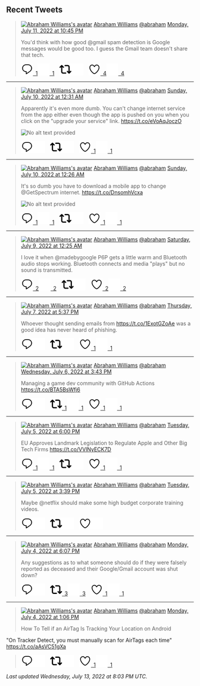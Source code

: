 ## Recent Tweets

> [![Abraham Williams's avatar](https://pbs.twimg.com/profile_images/897079141719195648/_mvh-QJH_mini.jpg)](https://twitter.com/abraham) [Abraham Williams](https://twitter.com/abraham) [@abraham](https://twitter.com/abraham) [Monday, July 11, 2022 at 10:45 PM](https://twitter.com/abraham/status/1546626717745291265)
>
> You'd think with how good @gmail spam detection is Google messages would be good too. I guess the Gmail team doesn't share that tech.
>
> [![Reply](./images/reply_light.svg#gh-light-mode-only "Reply")&ensp;1](https://twitter.com/intent/tweet?in_reply_to=1546626717745291265#gh-light-mode-only)[![Reply](./images/reply.svg#gh-dark-mode-only "Reply")&ensp;1](https://twitter.com/intent/tweet?in_reply_to=1546626717745291265#gh-dark-mode-only)&emsp;[![Retweet](./images/retweet_light.svg#gh-light-mode-only "Retweet")](https://twitter.com/intent/retweet?tweet_id=1546626717745291265#gh-light-mode-only)[![Retweet](./images/retweet.svg#gh-dark-mode-only "Retweet")](https://twitter.com/intent/retweet?tweet_id=1546626717745291265#gh-dark-mode-only)&emsp;[![Like](./images/like_light.svg#gh-light-mode-only "Like")&ensp;4](https://twitter.com/intent/favorite?tweet_id=1546626717745291265#gh-light-mode-only)[![Like](./images/like.svg#gh-dark-mode-only "Like")&ensp;4](https://twitter.com/intent/favorite?tweet_id=1546626717745291265#gh-dark-mode-only)


---

> [![Abraham Williams's avatar](https://pbs.twimg.com/profile_images/897079141719195648/_mvh-QJH_mini.jpg)](https://twitter.com/abraham) [Abraham Williams](https://twitter.com/abraham) [@abraham](https://twitter.com/abraham) [Sunday, July 10, 2022 at 12:31 AM](https://twitter.com/abraham/status/1545928773517905920)
>
> Apparently it's even more dumb. You can't change internet service from the app either even though the app is pushed on you when you click on the "upgrade your service" link. https://t.co/eVoAqJoczO
>
> ![No alt text provided](https://pbs.twimg.com/media/FXQ9419XkAI4Cu5.png)
>
> [![Reply](./images/reply_light.svg#gh-light-mode-only "Reply")](https://twitter.com/intent/tweet?in_reply_to=1545928773517905920#gh-light-mode-only)[![Reply](./images/reply.svg#gh-dark-mode-only "Reply")](https://twitter.com/intent/tweet?in_reply_to=1545928773517905920#gh-dark-mode-only)&emsp;[![Retweet](./images/retweet_light.svg#gh-light-mode-only "Retweet")](https://twitter.com/intent/retweet?tweet_id=1545928773517905920#gh-light-mode-only)[![Retweet](./images/retweet.svg#gh-dark-mode-only "Retweet")](https://twitter.com/intent/retweet?tweet_id=1545928773517905920#gh-dark-mode-only)&emsp;[![Like](./images/like_light.svg#gh-light-mode-only "Like")&ensp;1](https://twitter.com/intent/favorite?tweet_id=1545928773517905920#gh-light-mode-only)[![Like](./images/like.svg#gh-dark-mode-only "Like")&ensp;1](https://twitter.com/intent/favorite?tweet_id=1545928773517905920#gh-dark-mode-only)


---

> [![Abraham Williams's avatar](https://pbs.twimg.com/profile_images/897079141719195648/_mvh-QJH_mini.jpg)](https://twitter.com/abraham) [Abraham Williams](https://twitter.com/abraham) [@abraham](https://twitter.com/abraham) [Sunday, July 10, 2022 at 12:26 AM](https://twitter.com/abraham/status/1545927286465204224)
>
> It's so dumb you have to download a mobile app to change @GetSpectrum internet. https://t.co/DnsomhVcxa
>
> ![No alt text provided](https://pbs.twimg.com/media/FXQ8fTeWYAAHzHw.jpg)
>
> [![Reply](./images/reply_light.svg#gh-light-mode-only "Reply")&ensp;1](https://twitter.com/intent/tweet?in_reply_to=1545927286465204224#gh-light-mode-only)[![Reply](./images/reply.svg#gh-dark-mode-only "Reply")&ensp;1](https://twitter.com/intent/tweet?in_reply_to=1545927286465204224#gh-dark-mode-only)&emsp;[![Retweet](./images/retweet_light.svg#gh-light-mode-only "Retweet")](https://twitter.com/intent/retweet?tweet_id=1545927286465204224#gh-light-mode-only)[![Retweet](./images/retweet.svg#gh-dark-mode-only "Retweet")](https://twitter.com/intent/retweet?tweet_id=1545927286465204224#gh-dark-mode-only)&emsp;[![Like](./images/like_light.svg#gh-light-mode-only "Like")&ensp;1](https://twitter.com/intent/favorite?tweet_id=1545927286465204224#gh-light-mode-only)[![Like](./images/like.svg#gh-dark-mode-only "Like")&ensp;1](https://twitter.com/intent/favorite?tweet_id=1545927286465204224#gh-dark-mode-only)


---

> [![Abraham Williams's avatar](https://pbs.twimg.com/profile_images/897079141719195648/_mvh-QJH_mini.jpg)](https://twitter.com/abraham) [Abraham Williams](https://twitter.com/abraham) [@abraham](https://twitter.com/abraham) [Saturday, July 9, 2022 at 12:25 AM](https://twitter.com/abraham/status/1545564744110727170)
>
> I love it when @madebygoogle P6P gets a little warm and Bluetooth audio stops working. Bluetooth connects and media "plays" but no sound is transmitted.
>
> [![Reply](./images/reply_light.svg#gh-light-mode-only "Reply")&ensp;2](https://twitter.com/intent/tweet?in_reply_to=1545564744110727170#gh-light-mode-only)[![Reply](./images/reply.svg#gh-dark-mode-only "Reply")&ensp;2](https://twitter.com/intent/tweet?in_reply_to=1545564744110727170#gh-dark-mode-only)&emsp;[![Retweet](./images/retweet_light.svg#gh-light-mode-only "Retweet")](https://twitter.com/intent/retweet?tweet_id=1545564744110727170#gh-light-mode-only)[![Retweet](./images/retweet.svg#gh-dark-mode-only "Retweet")](https://twitter.com/intent/retweet?tweet_id=1545564744110727170#gh-dark-mode-only)&emsp;[![Like](./images/like_light.svg#gh-light-mode-only "Like")&ensp;2](https://twitter.com/intent/favorite?tweet_id=1545564744110727170#gh-light-mode-only)[![Like](./images/like.svg#gh-dark-mode-only "Like")&ensp;2](https://twitter.com/intent/favorite?tweet_id=1545564744110727170#gh-dark-mode-only)


---

> [![Abraham Williams's avatar](https://pbs.twimg.com/profile_images/897079141719195648/_mvh-QJH_mini.jpg)](https://twitter.com/abraham) [Abraham Williams](https://twitter.com/abraham) [@abraham](https://twitter.com/abraham) [Thursday, July 7, 2022 at 5:37 PM](https://twitter.com/abraham/status/1545099809492697089)
>
> Whoever thought sending emails from https://t.co/1ExotGZoAe was a good idea has never heard of phishing.
>
> [![Reply](./images/reply_light.svg#gh-light-mode-only "Reply")](https://twitter.com/intent/tweet?in_reply_to=1545099809492697089#gh-light-mode-only)[![Reply](./images/reply.svg#gh-dark-mode-only "Reply")](https://twitter.com/intent/tweet?in_reply_to=1545099809492697089#gh-dark-mode-only)&emsp;[![Retweet](./images/retweet_light.svg#gh-light-mode-only "Retweet")](https://twitter.com/intent/retweet?tweet_id=1545099809492697089#gh-light-mode-only)[![Retweet](./images/retweet.svg#gh-dark-mode-only "Retweet")](https://twitter.com/intent/retweet?tweet_id=1545099809492697089#gh-dark-mode-only)&emsp;[![Like](./images/like_light.svg#gh-light-mode-only "Like")&ensp;1](https://twitter.com/intent/favorite?tweet_id=1545099809492697089#gh-light-mode-only)[![Like](./images/like.svg#gh-dark-mode-only "Like")&ensp;1](https://twitter.com/intent/favorite?tweet_id=1545099809492697089#gh-dark-mode-only)


---

> [![Abraham Williams's avatar](https://pbs.twimg.com/profile_images/897079141719195648/_mvh-QJH_mini.jpg)](https://twitter.com/abraham) [Abraham Williams](https://twitter.com/abraham) [@abraham](https://twitter.com/abraham) [Wednesday, July 6, 2022 at 3:43 PM](https://twitter.com/abraham/status/1544708626295787520)
>
> Managing a game dev community with GitHub Actions https://t.co/BTA5BsWfj6
>
> [![Reply](./images/reply_light.svg#gh-light-mode-only "Reply")](https://twitter.com/intent/tweet?in_reply_to=1544708626295787520#gh-light-mode-only)[![Reply](./images/reply.svg#gh-dark-mode-only "Reply")](https://twitter.com/intent/tweet?in_reply_to=1544708626295787520#gh-dark-mode-only)&emsp;[![Retweet](./images/retweet_light.svg#gh-light-mode-only "Retweet")&ensp;1](https://twitter.com/intent/retweet?tweet_id=1544708626295787520#gh-light-mode-only)[![Retweet](./images/retweet.svg#gh-dark-mode-only "Retweet")&ensp;1](https://twitter.com/intent/retweet?tweet_id=1544708626295787520#gh-dark-mode-only)&emsp;[![Like](./images/like_light.svg#gh-light-mode-only "Like")&ensp;1](https://twitter.com/intent/favorite?tweet_id=1544708626295787520#gh-light-mode-only)[![Like](./images/like.svg#gh-dark-mode-only "Like")&ensp;1](https://twitter.com/intent/favorite?tweet_id=1544708626295787520#gh-dark-mode-only)


---

> [![Abraham Williams's avatar](https://pbs.twimg.com/profile_images/897079141719195648/_mvh-QJH_mini.jpg)](https://twitter.com/abraham) [Abraham Williams](https://twitter.com/abraham) [@abraham](https://twitter.com/abraham) [Tuesday, July 5, 2022 at 6:00 PM](https://twitter.com/abraham/status/1544380725423734785)
>
> EU Approves Landmark Legislation to Regulate Apple and Other Big Tech Firms https://t.co/VVlNyECK7D
>
> [![Reply](./images/reply_light.svg#gh-light-mode-only "Reply")&ensp;1](https://twitter.com/intent/tweet?in_reply_to=1544380725423734785#gh-light-mode-only)[![Reply](./images/reply.svg#gh-dark-mode-only "Reply")&ensp;1](https://twitter.com/intent/tweet?in_reply_to=1544380725423734785#gh-dark-mode-only)&emsp;[![Retweet](./images/retweet_light.svg#gh-light-mode-only "Retweet")](https://twitter.com/intent/retweet?tweet_id=1544380725423734785#gh-light-mode-only)[![Retweet](./images/retweet.svg#gh-dark-mode-only "Retweet")](https://twitter.com/intent/retweet?tweet_id=1544380725423734785#gh-dark-mode-only)&emsp;[![Like](./images/like_light.svg#gh-light-mode-only "Like")&ensp;1](https://twitter.com/intent/favorite?tweet_id=1544380725423734785#gh-light-mode-only)[![Like](./images/like.svg#gh-dark-mode-only "Like")&ensp;1](https://twitter.com/intent/favorite?tweet_id=1544380725423734785#gh-dark-mode-only)


---

> [![Abraham Williams's avatar](https://pbs.twimg.com/profile_images/897079141719195648/_mvh-QJH_mini.jpg)](https://twitter.com/abraham) [Abraham Williams](https://twitter.com/abraham) [@abraham](https://twitter.com/abraham) [Tuesday, July 5, 2022 at 3:39 PM](https://twitter.com/abraham/status/1544345137186471943)
>
> Maybe @netflix should make some high budget corporate training videos.
>
> [![Reply](./images/reply_light.svg#gh-light-mode-only "Reply")](https://twitter.com/intent/tweet?in_reply_to=1544345137186471943#gh-light-mode-only)[![Reply](./images/reply.svg#gh-dark-mode-only "Reply")](https://twitter.com/intent/tweet?in_reply_to=1544345137186471943#gh-dark-mode-only)&emsp;[![Retweet](./images/retweet_light.svg#gh-light-mode-only "Retweet")](https://twitter.com/intent/retweet?tweet_id=1544345137186471943#gh-light-mode-only)[![Retweet](./images/retweet.svg#gh-dark-mode-only "Retweet")](https://twitter.com/intent/retweet?tweet_id=1544345137186471943#gh-dark-mode-only)&emsp;[![Like](./images/like_light.svg#gh-light-mode-only "Like")](https://twitter.com/intent/favorite?tweet_id=1544345137186471943#gh-light-mode-only)[![Like](./images/like.svg#gh-dark-mode-only "Like")](https://twitter.com/intent/favorite?tweet_id=1544345137186471943#gh-dark-mode-only)


---

> [![Abraham Williams's avatar](https://pbs.twimg.com/profile_images/897079141719195648/_mvh-QJH_mini.jpg)](https://twitter.com/abraham) [Abraham Williams](https://twitter.com/abraham) [@abraham](https://twitter.com/abraham) [Monday, July 4, 2022 at 6:07 PM](https://twitter.com/abraham/status/1544020205789126656)
>
> Any suggestions as to what someone should do if they were falsely reported as deceased and their Google/Gmail account was shut down?
>
> [![Reply](./images/reply_light.svg#gh-light-mode-only "Reply")](https://twitter.com/intent/tweet?in_reply_to=1544020205789126656#gh-light-mode-only)[![Reply](./images/reply.svg#gh-dark-mode-only "Reply")](https://twitter.com/intent/tweet?in_reply_to=1544020205789126656#gh-dark-mode-only)&emsp;[![Retweet](./images/retweet_light.svg#gh-light-mode-only "Retweet")&ensp;3](https://twitter.com/intent/retweet?tweet_id=1544020205789126656#gh-light-mode-only)[![Retweet](./images/retweet.svg#gh-dark-mode-only "Retweet")&ensp;3](https://twitter.com/intent/retweet?tweet_id=1544020205789126656#gh-dark-mode-only)&emsp;[![Like](./images/like_light.svg#gh-light-mode-only "Like")&ensp;1](https://twitter.com/intent/favorite?tweet_id=1544020205789126656#gh-light-mode-only)[![Like](./images/like.svg#gh-dark-mode-only "Like")&ensp;1](https://twitter.com/intent/favorite?tweet_id=1544020205789126656#gh-dark-mode-only)


---

> [![Abraham Williams's avatar](https://pbs.twimg.com/profile_images/897079141719195648/_mvh-QJH_mini.jpg)](https://twitter.com/abraham) [Abraham Williams](https://twitter.com/abraham) [@abraham](https://twitter.com/abraham) [Monday, July 4, 2022 at 1:06 PM](https://twitter.com/abraham/status/1543944230640525313)
>
> How To Tell if an AirTag Is Tracking Your Location on Android

"On Tracker Detect, you must manually scan for AirTags each time"
 https://t.co/aAsVC51gXa
>
> [![Reply](./images/reply_light.svg#gh-light-mode-only "Reply")](https://twitter.com/intent/tweet?in_reply_to=1543944230640525313#gh-light-mode-only)[![Reply](./images/reply.svg#gh-dark-mode-only "Reply")](https://twitter.com/intent/tweet?in_reply_to=1543944230640525313#gh-dark-mode-only)&emsp;[![Retweet](./images/retweet_light.svg#gh-light-mode-only "Retweet")](https://twitter.com/intent/retweet?tweet_id=1543944230640525313#gh-light-mode-only)[![Retweet](./images/retweet.svg#gh-dark-mode-only "Retweet")](https://twitter.com/intent/retweet?tweet_id=1543944230640525313#gh-dark-mode-only)&emsp;[![Like](./images/like_light.svg#gh-light-mode-only "Like")&ensp;1](https://twitter.com/intent/favorite?tweet_id=1543944230640525313#gh-light-mode-only)[![Like](./images/like.svg#gh-dark-mode-only "Like")&ensp;1](https://twitter.com/intent/favorite?tweet_id=1543944230640525313#gh-dark-mode-only)


_Last updated Wednesday, July 13, 2022 at 8:03 PM UTC._
